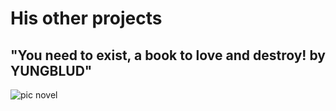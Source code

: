 # His other projects 
## "You need to exist, a book to love and destroy! by YUNGBLUD" 

![pic novel](pic/IMG_4292.HEIC)
